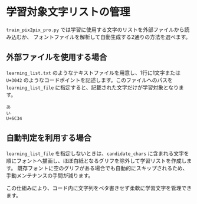 # 学習対象文字リストの管理

`train_pix2pix_pro.py` では学習に使用する文字のリストを外部ファイルから読み込むか、
フォントファイルを解析して自動生成する2通りの方法を選べます。

## 外部ファイルを使用する場合

`learning_list.txt` のようなテキストファイルを用意し、1行に1文字または
`U+3042` のようなコードポイントを記述します。このファイルへのパスを
`learning_list_file` に指定すると、記載された文字だけが学習対象となります。

```
あ
い
U+6C34
```

## 自動判定を利用する場合

`learning_list_file` を指定しないときは、`candidate_chars` に含まれる文字を
順にフォントへ描画し、ほぼ白紙となるグリフを除外して学習リストを作成します。
既存フォントに空のグリフがある場合でも自動的にスキップされるため、
手動メンテナンスの手間が減ります。

この仕組みにより、コード内に文字列をベタ書きせず柔軟に学習文字を管理できます。
